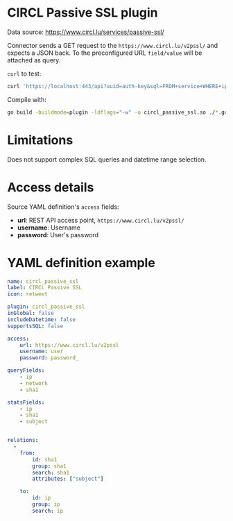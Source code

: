 # CIRCL Passive SSL plugin

Data source: https://www.circl.lu/services/passive-ssl/

Connector sends a GET request to the `https://www.circl.lu/v2pssl/` and expects a JSON back.
To the preconfigured URL `field/value` will be attached as query.

`curl` to test:
```sh
curl 'https://localhost:443/api?uuid=auth-key&sql=FROM+service+WHERE+ip=%278.8.8.8%27'
```

Compile with:
```sh
go build -buildmode=plugin -ldflags="-w" -o circl_passive_ssl.so ./*.go
```

# Limitations

Does not support complex SQL queries and datetime range selection.


# Access details

Source YAML definition's `access` fields:
- **url**: REST API access point, `https://www.circl.lu/v2pssl/`
- **username**: Username
- **password**: User's password


# YAML definition example

```yaml
name: circl_passive_ssl
label: CIRCL Passive SSL
icon: retweet

plugin: circl_passive_ssl
inGlobal: false
includeDatetime: false
supportsSQL: false

access:
    url: https://www.circl.lu/v2pssl
    username: user
    password: password_

queryFields:
    - ip
    - network
    - sha1

statsFields:
    - ip
    - sha1
    - subject


relations:
  -
    from:
        id: sha1
        group: sha1
        search: sha1
        attributes: ["subject"]

    to:
        id: ip
        group: ip
        search: ip
```
